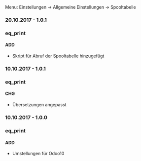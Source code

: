 Menu: Einstellungen -> Allgemeine Einstellungen -> Spooltabelle


### 20.10.2017 - 1.0.1
### eq_print
#### ADD
- Skript für Abruf der Spooltabelle hinzugefügt

### 10.10.2017 - 1.0.1
### eq_print
#### CHG
- Übersetzungen angepasst

### 10.10.2017 - 1.0.0
### eq_print
#### ADD
- Umstellungen für Odoo10

